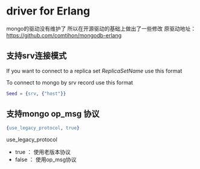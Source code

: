# driver for Erlang

mongo的驱动没有维护了 所以在开源驱动的基础上做出了一些修改 原驱动地址：https://github.com/comtihon/mongodb-erlang

## 支持srv连接模式

If you want to connect to a replica set _ReplicaSetName_ use this format

To connect to mongo by srv record use this format

```erlang
Seed = {srv, {"host"}}
```

## 支持mongo op_msg 协议

```erlang
{use_legacy_protocol, true}
```

use_legacy_protocol
* true ： 使用老版本协议
* false ： 使用op_msg协议
